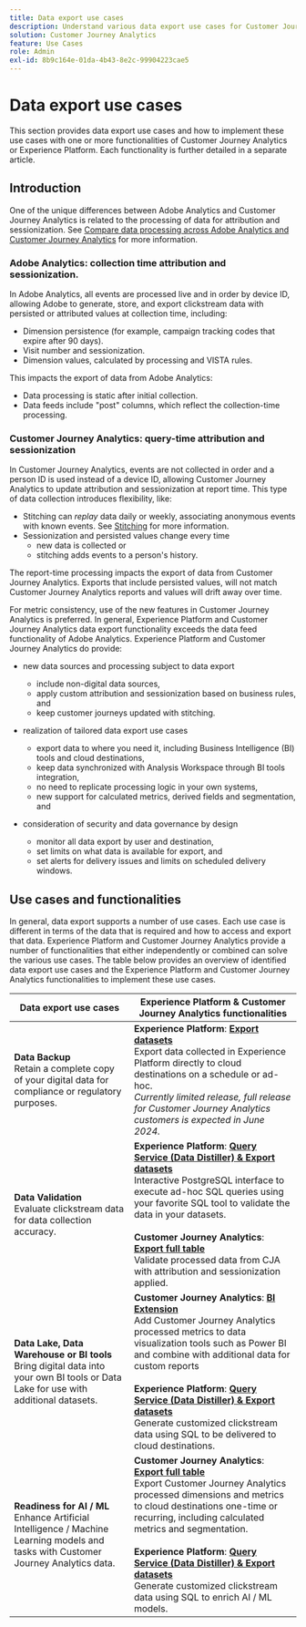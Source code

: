 ```yaml
---
title: Data export use cases
description: Understand various data export use cases for Customer Journey Analytics
solution: Customer Journey Analytics
feature: Use Cases
role: Admin
exl-id: 8b9c164e-01da-4b43-8e2c-99904223cae5
---
```

# Data export use cases

This section provides data export use cases and how to implement these use cases with one or more functionalities of Customer Journey Analytics or Experience Platform. Each functionality is further detailed in a separate article.

## Introduction

One of the unique differences between Adobe Analytics and Customer Journey Analytics is related to the processing of data for attribution and sessionization. See [Compare data processing across Adobe Analytics and Customer Journey Analytics](/help/getting-started/aa-vs-cja/data-processing-comparisons.md) for more information.

### Adobe Analytics: collection time attribution and sessionization.

In Adobe Analytics, all events are processed live and in order by device ID, allowing Adobe to generate, store, and export clickstream data with persisted or attributed values at collection time, including:

* Dimension persistence (for example, campaign tracking codes that expire after 90 days).
* Visit number and sessionization.
* Dimension values, calculated by processing and VISTA rules.
  
This impacts the export of data from Adobe Analytics:

* Data processing is static after initial collection.
* Data feeds include "post" columns, which reflect the collection-time processing.
  

### Customer Journey Analytics: query-time attribution and sessionization

In Customer Journey Analytics, events are not collected in order and a person ID is used instead of a device ID, allowing Customer Journey Analytics to update attribution and sessionization at report time. This type of data collection introduces flexibility, like:

* Stitching can _replay_ data daily or weekly, associating anonymous events with known events. See [Stitching](../../stitching/overview.md) for more information.
* Sessionization and persisted values change every time
  * new data is collected or 
  * stitching adds events to a person's history.

The report-time processing impacts the export of data from Customer Journey Analytics. Exports that include persisted values, will not match Customer Journey Analytics reports and values will drift away over time.

For metric consistency, use of the new features in Customer Journey Analytics is preferred. In general, Experience Platform and Customer Journey Analytics data export functionality exceeds the data feed functionality of Adobe Analytics. Experience Platform and Customer Journey Analytics do provide:

* new data sources and processing subject to data export

  * include non-digital data sources,
  * apply custom attribution and sessionization based on business rules, and
  * keep customer journeys updated with stitching.

* realization of tailored data export use cases

  * export data to where you need it, including Business Intelligence (BI) tools and cloud destinations,
  * keep data synchronized with Analysis Workspace through BI tools integration,
  * no need to replicate processing logic in your own systems,
  * new support for calculated metrics, derived fields and segmentation, and

* consideration of security and data governance by design

  * monitor all data export by user and destination,
  * set limits on what data is available for export, and
  * set alerts for delivery issues and limits on scheduled delivery windows.


## Use cases and functionalities

In general, data export supports a number of use cases. Each use case is different in terms of the data that is required and how to access and export that data. Experience Platform and Customer Journey Analytics provide a number of functionalities that either independently or combined can solve the various use cases. The table below provides an overview of identified data export use cases and the Experience Platform and Customer Journey Analytics functionalities to implement these use cases.  

| Data export use cases | Experience Platform & Customer Journey Analytics functionalities |
|---|---|
| **Data Backup**<br/>Retain a complete copy of your digital data for compliance or regulatory purposes. | **Experience Platform**: [**Export datasets**](export-datasets.md)<br/>Export data collected in Experience Platform directly to cloud destinations on a schedule or ad-hoc.<br/>*Currently limited release, full release for Customer Journey Analytics customers is expected in June 2024.* |
| **Data Validation**<br/>Evaluate clickstream data for data collection accuracy. | **Experience Platform**: [**Query Service (Data Distiller) & Export datasets**](queryservice-export-datasets.md)<br/> Interactive PostgreSQL interface to execute ad-hoc SQL queries using your favorite SQL tool to validate the data in your datasets.<br/><br/>**Customer Journey Analytics**: [**Export full table**](export-full-table.md)<br/>Validate processed data from CJA with attribution and sessionization applied. |
| **Data Lake, Data Warehouse or BI tools**<br/>Bring digital data into your own BI tools or Data Lake for use with additional datasets. | **Customer Journey Analytics**: [**BI Extension**](bi-extension.md)<br/>Add Customer Journey Analytics processed metrics to data visualization tools such as Power BI and combine with additional data for custom reports<br/><br/>**Experience Platform**: [**Query Service (Data Distiller) & Export datasets**](queryservice-export-datasets.md)<br>Generate customized clickstream data using SQL to be delivered to cloud destinations. |
| **Readiness for AI / ML**<br/>Enhance Artificial Intelligence / Machine Learning models and tasks with Customer Journey Analytics data. | **Customer Journey Analytics**: [**Export full table**](export-full-table.md)<br/>Export Customer Journey Analytics processed dimensions and metrics to cloud destinations one-time or recurring, including calculated metrics and segmentation.<br/><br/>**Experience Platform**: [**Query Service (Data Distiller) & Export datasets**](queryservice-export-datasets.md)<br/>Generate customized clickstream data using SQL to enrich AI / ML models. |
